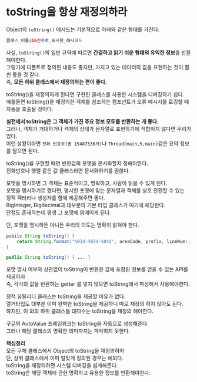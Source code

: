 toString을 항상 재정의하라
=============================
Object의 `toString()` 메서드는 기본적으로 아래와 같은 형태를 가진다.     
  
```java
클래스_이름@16진수로_표시한_해시코드
```  
사실, `toString()`의 일반 규약에 따르면 **간결하고 읽기 쉬운 형태의 유익한 정보**를 반환해야한다.         
그렇기에 디폴트로 정의된 내용도 좋지만, 가지고 있는 데이터의 값을 표현하는 것이 훨씬 좋을 것 같다.       
즉, **모든 하위 클래스에서 재정의하는 편이 좋다.**      
  
toString()을 재정의하게 된다면 구현한 클래스를 사용한 시스템을 디버깅하기 쉽다.      
예를들면 toString()을 재정의한 객체를 참조하는 컴포넌트가 오류 메시지를 로깅할 때 자동을 호출될 것이다.     
    
**실전에서 toString은 그 객체가 가진 주요 정보 모두를 반환하는 게 좋다.**         
그러나, 객체가 거대하거나 객체의 상태가 문자열로 표현하기에 적합하지 않다면 무리가 있다.         
이런 상황이라면 `전화 번호부(총 15487536개)`나 `Thread[main,5,main]`같은 요약 정보를 담으면 된다.      
  
toString()을 구현할 때면 반환값의 포맷을 문서화할지 정해야한다.       
전화번호나 행렬 같은 값 클래스라면 문서화하기를 권핞다.     
   
포맷을 명시하면 그 객체는 표준적이고, 명확하고, 사람이 읽을 수 있게 된다.          
포맷을 명시하기로 했다면, 명시한 포맷에 맞는 문자열과 객체를 상호 전환할 수 있는       
정적 팩터리나 생성자를 함께 제공해주면 좋다.        
BigInteger, Bigdecimal과 대부분의 기본 타입 클래스가 여기에 해당한다.      
단점도 존재하는데 평생 그 포맷에 얽매이게 된다.     
   
단, 포맷을 명시하든 아니든 우리의 의도는 명확히 밝혀야 한다.        
```java
pubilc String toString() {
    return String.format("%03d-%03d-%04d", areaCode, prefix, lineNum);
}
```
```java
public String toString() { ... }
```

포맷 명시 여부와 상관없이 toString이 반환한 값에 포함된 정보를 얻을 수 있는 API를 제공하자   
즉, 각각의 값을 반환하는 getter 를 넣지 않으면 toString에서 파싱해서 사용해야한다.  
   
정적 유틸리티 클래스는 toString을 제공할 이유가 없다.     
열거타입도 대부분 이미 완벽한 toString을 제공하니 따로 재정의 하지 않아도 된다.      
하지만, 이 외의 하위 클래스들 대다수는 toString을 재정의 해야한다.  

구글의 AutoValue 프레임워크는 toString을 자동으로 생성해준다.    
그러나 해당 클래스의 명확한 의미까지는 파악하지 못한다.

**핵심정리**  
모든 구체 클래스에서 Object의 toString을 재정의하자    
단, 상위 클래스에서 이미 알맞게 정의된 경우는 예외다.     
toString을 재정의하면 시스템 디버깅을 쉽게해준다.    
toString은 해당 객체에 관한 명확하고 유용한 정보를 반환해야한다.      




